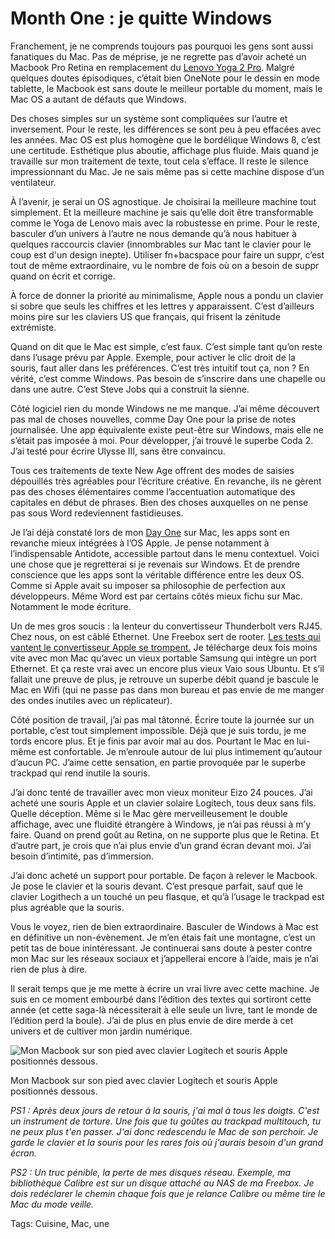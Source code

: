 # Month One : je quitte Windows

Franchement, je ne comprends toujours pas pourquoi les gens sont aussi fanatiques du Mac. Pas de méprise, je ne regrette pas d’avoir acheté un Macbook Pro Retina en remplacement du [Lenovo Yoga 2 Pro](/tag/lenovo/). Malgré quelques doutes épisodiques, c’était bien OneNote pour le dessin en mode tablette, le Macbook est sans doute le meilleur portable du moment, mais le Mac OS a autant de défauts que Windows.

Des choses simples sur un système sont compliquées sur l’autre et inversement. Pour le reste, les différences se sont peu à peu effacées avec les années. Mac OS est plus homogène que le bordélique Windows 8, c’est une certitude. Esthétique plus aboutie, affichage plus fluide. Mais quand je travaille sur mon traitement de texte, tout cela s’efface. Il reste le silence impressionnant du Mac. Je ne sais même pas si cette machine dispose d’un ventilateur.

À l’avenir, je serai un OS agnostique. Je choisirai la meilleure machine tout simplement. Et la meilleure machine je sais qu’elle doit être transformable comme le Yoga de Lenovo mais avec la robustesse en prime. Pour le reste, basculer d’un univers à l’autre ne nous demande qu’à nous habituer à quelques raccourcis clavier (innombrables sur Mac tant le clavier pour le coup est d'un design inepte). Utiliser fn+bacspace pour faire un suppr, c’est tout de même extraordinaire, vu le nombre de fois où on a besoin de suppr quand on écrit et corrige.

À force de donner la priorité au minimalisme, Apple nous a pondu un clavier si sobre que seuls les chiffres et les lettres y apparaissent. C’est d’ailleurs moins pire sur les claviers US que français, qui frisent la zénitude extrémiste.

Quand on dit que le Mac est simple, c’est faux. C’est simple tant qu’on reste dans l’usage prévu par Apple. Exemple, pour activer le clic droit de la souris, faut aller dans les préférences. C’est très intuitif tout ça, non ? En vérité, c’est comme Windows. Pas besoin de s’inscrire dans une chapelle ou dans une autre. C’est Steve Jobs qui a construit la sienne.

Côté logiciel rien du monde Windows ne me manque. J’ai même découvert pas mal de choses nouvelles, comme Day One pour la prise de notes journalisée. Une app équivalente existe peut-être sur Windows, mais elle ne s’était pas imposée à moi. Pour développer, j’ai trouvé le superbe Coda 2. J’ai testé pour écrire Ulysse III, sans être convaincu.

Tous ces traitements de texte New Age offrent des modes de saisies dépouillés très agréables pour l’écriture créative. En revanche, ils ne gèrent pas des choses élémentaires comme l’accentuation automatique des capitales en début de phrases. Bien des choses auxquelles on ne pense pas sous Word redeviennent fastidieuses.

Je l’ai déjà constaté lors de mon [Day One](/2013/12/31/day-one-je-quitte-windows/) sur Mac, les apps sont en revanche mieux intégrées à l’OS Apple. Je pense notamment à l’indispensable Antidote, accessible partout dans le menu contextuel. Voici une chose que je regretterai si je revenais sur Windows. Et de prendre conscience que 
les apps sont la véritable différence entre les deux OS. Comme si Apple avait su imposer sa philosophie de perfection aux développeurs. Même Word est par certains côtés mieux fichu sur Mac. Notamment le mode écriture.

Un de mes gros soucis : la lenteur du convertisseur Thunderbolt vers RJ45. Chez nous, on est câblé Ethernet. Une Freebox sert de rooter. [Les tests qui vantent le convertisseur Apple se trompent.](http://www.macg.co/2012/06/test-de-ladaptateur-thunderbolt-vers-gigabit-ethernet-dapple-56866) Je télécharge deux fois moins vite avec mon Mac qu’avec un vieux portable Samsung qui intègre un port Ethernet. Et ça reste vrai avec un encore plus vieux Vaio sous Ubuntu. Et s’il fallait une preuve de plus, je retrouve un superbe débit quand je bascule le Mac en Wifi (qui ne passe pas dans mon bureau et pas envie de me manger des ondes inutiles avec un réplicateur).

Côté position de travail, j’ai pas mal tâtonné. Écrire toute la journée sur un portable, c’est tout simplement impossible. Déjà que je suis tordu, je me tords encore plus. Et je finis par avoir mal au dos. Pourtant le Mac en lui-même est confortable. Je m’enroule autour de lui plus intimement qu’autour d’aucun PC. J’aime cette sensation, en partie provoquée par le superbe trackpad qui rend inutile la souris.

J’ai donc tenté de travailler avec mon vieux moniteur Eizo 24 pouces. J’ai acheté une souris Apple et un clavier solaire Logitech, tous deux sans fils. Quelle déception. Même si le Mac gère merveilleusement le double affichage, avec une fluidité étrangère à Windows, je n’ai pas réussi à m’y faire. Quand on prend goût au Retina, on ne supporte plus que le Retina. Et d’autre part, je crois que n’ai plus envie d’un grand écran devant moi. J’ai besoin d’intimité, pas d’immersion.

J’ai donc acheté un support pour portable. De façon à relever le Macbook. Je pose le clavier et la souris devant. C’est presque parfait, sauf que le clavier Logithech a un touché un peu flasque, et qu’à l’usage le trackpad est plus agréable que la souris.

Vous le voyez, rien de bien extraordinaire. Basculer de Windows à Mac est en définitive un non-évènement. Je m’en étais fait une montagne, c’est un petit tas de boue inintéressant. Je continuerai sans doute à pester contre mon Mac sur les réseaux sociaux et j’appellerai encore à l’aide, mais je n’ai rien de plus à dire.

Il serait temps que je me mette à écrire un vrai livre avec cette machine. Je suis en ce moment embourbé dans l’édition des textes qui sortiront cette année (et cette saga-là nécessiterait à elle seule un livre, tant le monde de l’édition perd la boule). J’ai de plus en plus envie de dire merde à cet univers et de cultiver mon jardin numérique.

![Mon Macbook sur son pied avec clavier Logitech et souris Apple positionnés dessous.](https://tcrouzet.com/images_tc/2014/01/bureaumac.jpg)

Mon Macbook sur son pied avec clavier Logitech et souris Apple positionnés dessous.

*PS1 : Après deux jours de retour à la souris, j'ai mal à tous les doigts. C'est un instrument de torture. Une fois que tu goûtes au trackpad multitouch, tu ne peux plus t'en passer. J'ai donc redescendu le Mac de son perchoir. Je garde le clavier et la souris pour les rares fois où j'aurais besoin d'un grand écran.*

*PS2 : Un truc pénible, la perte de mes disques réseau. Exemple, ma bibliothèque Calibre est sur un disque attaché au NAS de ma Freebox. Je dois redéclarer le chemin chaque fois que je relance Calibre ou même tire le Mac du mode veille.*

Tags: Cuisine, Mac, une